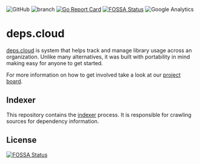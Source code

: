 ![GitHub](https://img.shields.io/github/license/depscloud/indexer.svg)
![branch](https://github.com/depscloud/indexer/workflows/branch/badge.svg?branch=main)
[![Go Report Card](https://goreportcard.com/badge/github.com/depscloud/indexer)](https://goreportcard.com/report/github.com/depscloud/indexer)
[![FOSSA Status](https://app.fossa.com/api/projects/git%2Bgithub.com%2Fdepscloud%2Findexer.svg?type=shield)](https://app.fossa.com/projects/git%2Bgithub.com%2Fdepscloud%2Findexer?ref=badge_shield)
![Google Analytics](https://www.google-analytics.com/collect?v=1&cid=555&t=pageview&ec=repo&ea=open&dp=indexer&dt=indexer&tid=UA-143087272-2)

# deps.cloud

[deps.cloud](https://deps.cloud/) is system that helps track and manage library usage across an organization.
Unlike many alternatives, it was built with portability in mind making easy for anyone to get started.

For more information on how to get involved take a look at our [project board](https://github.com/orgs/depscloud/projects/1).

## Indexer

This repository contains the [indexer](https://deps.cloud/docs/services/indexer/) process.
It is responsible for crawling sources for dependency information.

## License

[![FOSSA Status](https://app.fossa.com/api/projects/git%2Bgithub.com%2Fdepscloud%2Findexer.svg?type=large)](https://app.fossa.com/projects/git%2Bgithub.com%2Fdepscloud%2Findexer?ref=badge_large)
